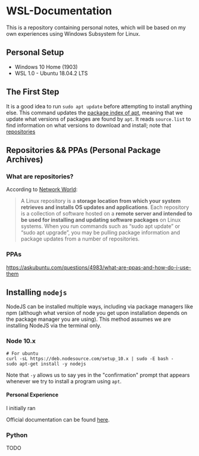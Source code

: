 # WSL-Documentation

This is a repository containing personal notes, which will be based on my own experiences using Windows Subsystem for Linux.

## Personal Setup
- Windows 10 Home (1903)
- WSL 1.0 - Ubuntu 18.04.2 LTS

## The First Step
It is a good idea to run `sudo apt update` before attempting to install anything else. This command updates the [package index of apt](https://help.ubuntu.com/lts/serverguide/apt.html), meaning that we update what versions of packages are found by `apt`. It reads `source.list` to find information on what versions to download and install; note that [repositories](#what-are-repositories)

## Repositories && PPAs (Personal Package Archives)
### What are repositories?
According to [Network World](networkworld.com/article/3305810/how-to-list-repositories-on-linux.html):
> A Linux repository is a **storage location from which your system retrieves and installs OS updates and applications**. Each repository is a collection of software hosted on a **remote server and intended to be used for installing and updating software packages** on Linux systems. When you run commands such as “sudo apt update” or “sudo apt upgrade”, you may be pulling package information and package updates from a number of repositories.



### PPAs
https://askubuntu.com/questions/4983/what-are-ppas-and-how-do-i-use-them

## Installing `nodejs`
NodeJS can be installed multiple ways, including via package managers like npm (although what version of node you get upon installation depends on the package manager you are using). This method assumes we are installing NodeJS via the terminal only.

### Node 10.x
```
# For ubuntu
curl -sL https://deb.nodesource.com/setup_10.x | sudo -E bash -
sudo apt-get install -y nodejs
```
Note that `-y` allows us to say yes in the "confirmation" prompt that appears whenever we try to install a program using `apt`.

#### Personal Experience
I initially ran 

Official documentation can be found [here](https://github.com/nodesource/distributions/blob/master/README.md).

### Python
TODO
